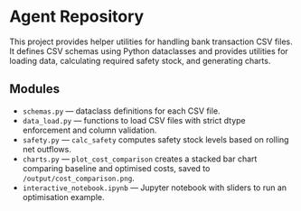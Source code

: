 # Agent Repository

This project provides helper utilities for handling bank transaction CSV files. It defines CSV schemas using Python dataclasses and provides utilities for loading data, calculating required safety stock, and generating charts.

## Modules

- `schemas.py` — dataclass definitions for each CSV file.
- `data_load.py` — functions to load CSV files with strict dtype enforcement and column validation.
- `safety.py` — `calc_safety` computes safety stock levels based on rolling net outflows.
- `charts.py` — `plot_cost_comparison` creates a stacked bar chart comparing baseline and optimised costs, saved to `/output/cost_comparison.png`.
- `interactive_notebook.ipynb` — Jupyter notebook with sliders to run an optimisation example.

